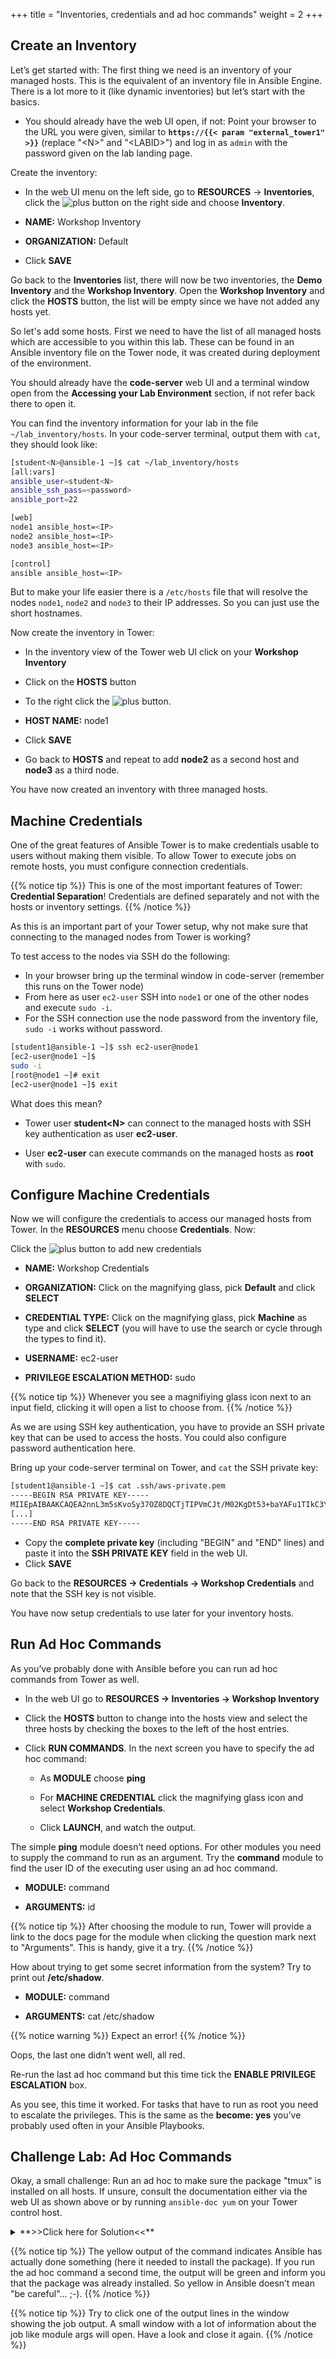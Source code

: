 +++
title = "Inventories, credentials and ad hoc commands"
weight = 2
+++

## Create an Inventory

Let’s get started with: The first thing we need is an inventory of your managed hosts. This is the equivalent of an inventory file in Ansible Engine. There is a lot more to it (like dynamic inventories) but let’s start with the basics.

  - You should already have the web UI open, if not: Point your browser to the URL you were given, similar to **`https://{{< param "external_tower1" >}}`** (replace "\<N\>" and "\<LABID\>") and log in as `admin` with the password given on the lab landing page.

Create the inventory:

  - In the web UI menu on the left side, go to **RESOURCES** → **Inventories**, click the ![plus](../../images/green_plus.png?classes=inline) button on the right side and choose **Inventory**.

  - **NAME:** Workshop Inventory

  - **ORGANIZATION:** Default

  - Click **SAVE**

Go back to the **Inventories** list, there will now be two inventories, the **Demo Inventory** and the **Workshop Inventory**. Open the **Workshop Inventory** and click the **HOSTS** button, the list will be empty since we have not added any hosts yet.

So let's add some hosts. First we need to have the list of all managed hosts which are accessible to you within this lab. These can be found in an Ansible inventory file on the Tower node, it was created during deployment of the environment.

You should already have the **code-server** web UI and a terminal window open from the **Accessing your Lab Environment** section, if not refer back there to open it.

You can find the inventory information for your lab in the file `~/lab_inventory/hosts`. In your code-server terminal, output them with `cat`, they should look like:

```bash
[student<N>@ansible-1 ~]$ cat ~/lab_inventory/hosts
[all:vars]
ansible_user=student<N>
ansible_ssh_pass=<password>
ansible_port=22

[web]
node1 ansible_host=<IP>
node2 ansible_host=<IP>
node3 ansible_host=<IP>

[control]
ansible ansible_host=<IP>
```

But to make your life easier there is a `/etc/hosts` file that will resolve the nodes `node1`, `node2` and `node3` to their IP addresses. So you can just use the short hostnames.

Now create the inventory in Tower:

  - In the inventory view of the Tower web UI click on your **Workshop Inventory**

  - Click on  the **HOSTS** button

  - To the right click the ![plus](../../images/green_plus.png?classes=inline) button.

  - **HOST NAME:** node1

  - Click **SAVE**

  - Go back to **HOSTS** and repeat to add **node2** as a second host and **node3** as a third node.

You have now created an inventory with three managed hosts.

## Machine Credentials

One of the great features of Ansible Tower is to make credentials usable to users without making them visible. To allow Tower to execute jobs on remote hosts, you must configure connection credentials.

{{% notice tip %}}
This is one of the most important features of Tower: **Credential Separation**\! Credentials are defined separately and not with the hosts or inventory settings.
{{% /notice %}}

As this is an important part of your Tower setup, why not make sure that connecting to the managed nodes from Tower is working?

To test access to the nodes via SSH do the following:

- In your browser bring up the terminal window in code-server (remember this runs on the Tower node)
- From here as user `ec2-user` SSH into `node1` or one of the other nodes and execute `sudo -i`.
- For the SSH connection use the node password from the inventory file, `sudo -i` works without password.

```bash
[student1@ansible-1 ~]$ ssh ec2-user@node1
[ec2-user@node1 ~]$
sudo -i
[root@node1 ~]# exit
[ec2-user@node1 ~]$ exit
```

What does this mean?

  - Tower user **student\<N\>** can connect to the managed hosts with SSH key authentication as user **ec2-user**.

  - User **ec2-user** can execute commands on the managed hosts as **root** with `sudo`.

## Configure Machine Credentials

Now we will configure the credentials to access our managed hosts from Tower. In the **RESOURCES** menu choose **Credentials**. Now:

Click the ![plus](../../images/green_plus.png?classes=inline) button to add new credentials

  - **NAME:** Workshop Credentials

  - **ORGANIZATION:** Click on the magnifying glass, pick **Default** and click **SELECT**

  - **CREDENTIAL TYPE:** Click on the magnifying glass, pick **Machine** as type and click **SELECT** (you will have to use the search or cycle through the types to find it).

  - **USERNAME:** ec2-user

  - **PRIVILEGE ESCALATION METHOD:** sudo

{{% notice tip %}}
Whenever you see a magnifiying glass icon next to an input field, clicking it will open a list to choose from.
{{% /notice %}}

As we are using SSH key authentication, you have to provide an SSH private key that can be used to access the hosts. You could also configure password authentication here.

Bring up your code-server terminal on Tower, and `cat` the SSH private key:

```bash
[student1@ansible-1 ~]$ cat .ssh/aws-private.pem
-----BEGIN RSA PRIVATE KEY-----
MIIEpAIBAAKCAQEA2nnL3m5sKvoSy37OZ8DQCTjTIPVmCJt/M02KgDt53+baYAFu1TIkC3Yk+HK1
[...]
-----END RSA PRIVATE KEY-----
```

- Copy the **complete private key** (including "BEGIN" and "END" lines) and paste it into the **SSH PRIVATE KEY** field in the web UI.
- Click **SAVE**

Go back to the **RESOURCES -> Credentials -> Workshop Credentials** and note
that the SSH key is not visible.

You have now setup credentials to use later for your inventory hosts.

## Run Ad Hoc Commands

As you’ve probably done with Ansible before you can run ad hoc commands from Tower as well.

  - In the web UI go to **RESOURCES → Inventories → Workshop Inventory**

  - Click the **HOSTS** button to change into the hosts view and select the three hosts by checking the boxes to the left of the host entries.

  - Click **RUN COMMANDS**. In the next screen you have to specify the ad hoc command:

      - As **MODULE** choose **ping**

      - For **MACHINE CREDENTIAL** click the magnifying glass icon and select **Workshop Credentials**.

      - Click **LAUNCH**, and watch the output.

The simple **ping** module doesn’t need options. For other modules you need to supply the command to run as an argument. Try the **command** module to find the user ID of the executing user using an ad hoc command.

- **MODULE:** command

- **ARGUMENTS:** id


{{% notice tip %}}
After choosing the module to run, Tower will provide a link to the docs page for the module when clicking the question mark next to "Arguments". This is handy, give it a try.
{{% /notice %}}

How about trying to get some secret information from the system? Try to print out **/etc/shadow**.

- **MODULE:** command

- **ARGUMENTS:** cat /etc/shadow

{{% notice warning %}}
Expect an error!
{{% /notice %}}

Oops, the last one didn’t went well, all red.

Re-run the last ad hoc command but this time tick the **ENABLE PRIVILEGE ESCALATION** box.

As you see, this time it worked. For tasks that have to run as root you need to escalate the privileges. This is the same as the **become: yes** you’ve probably used often in your Ansible Playbooks.

## Challenge Lab: Ad Hoc Commands

Okay, a small challenge: Run an ad hoc to make sure the package "tmux" is installed on all hosts. If unsure, consult the documentation either via the web UI as shown above or by running `ansible-doc yum` on your Tower control host.

<details><summary>**>>Click here for Solution<<**</summary>
<p>

- **MODULE:** yum
- **ARGUMENTS:** name=tmux
- Tick **ENABLE PRIVILEGE ESCALATION**

</p>
</details>

{{% notice tip %}}
The yellow output of the command indicates Ansible has actually done something (here it needed to install the package). If you run the ad hoc command a second time, the output will be green and inform you that the package was already installed. So yellow in Ansible doesn’t mean "be careful"…​ ;-).
{{% /notice %}}

{{% notice tip %}}
Try to click one of the output lines in the window showing the job output. A small window with a lot of information about the job like module args will open. Have a look and close it again.
{{% /notice %}}
